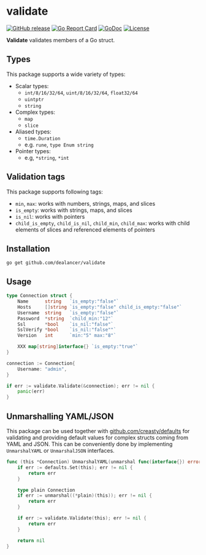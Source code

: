 # validate
[![GitHub release](https://img.shields.io/github/release/dealancer/validate.svg)](https://github.com/dealancer/validate/releases)
[![Go Report Card](https://goreportcard.com/badge/github.com/dealancer/validate)](https://goreportcard.com/report/github.com/dealancer/validate)
[![GoDoc](https://godoc.org/github.com/dealancer/validate?status.svg)](https://godoc.org/github.com/dealancer/validate)
[![License](https://img.shields.io/github/license/dealancer/validate.svg)](./LICENSE)

**Validate** validates members of a Go struct.

## Types

This package supports a wide variety of types:

* Scalar types:
  * `int/8/16/32/64`, `uint/8/16/32/64`, `float32/64`
  * `uintptr`
  * `string`
* Complex types:
  * `map`
  * `slice`
* Aliased types:
  * `time.Duration`
  * e.g. `rune`, `type Enum string`
* Pointer types:
  * e.g, `*string`, `*int`
  
## Validation tags

This package supports following tags:

* `min`, `max`: works with numbers, strings, maps, and slices
* `is_empty`: works with strings, maps, and slices
* `is_nil`: works with pointers
* `child_is_empty`, `child_is_nil`, `child_min`, `child_max`: works with child elements of slices and referenced elements of pointers

## Installation

```
go get github.com/dealancer/validate
```

## Usage

```go
type Connection struct {
	Name      string   `is_empty:"false"`
	Hosts     []string `is_empty:"false" child_is_empty:"false"`
	Username  string   `is_empty:"false"`
	Password  *string  `child_min:"12"`
	Ssl       *bool    `is_nil:"false"`
	SslVerify *bool    `is_nil:"false""`
	Version   int      `min:"5" max:"8"`

	XXX map[string]interface{} `is_empty:"true"`
}
```

```go
connection := Connection{
	Username: "admin",
}

if err := validate.Validate(&connection); err != nil {
	panic(err)
}
```

## Unmarshalling YAML/JSON

This package can be used together with [github.com/creasty/defaults](http://github.com/creasty/defaults) for validating and providing default values for complex structs coming from YAML and JSON. This can be conveniently done by implementing `UnmarshalYAML` or `UnmarshalJSON` interfaces.

```go
func (this *Connection) UnmarshalYAML(unmarshal func(interface{}) error) error {
	if err := defaults.Set(this); err != nil {
		return err
	}

	type plain Connection
	if err := unmarshal((*plain)(this)); err != nil {
		return err
	}

	if err := validate.Validate(this); err != nil {
		return err
	}

	return nil
}
```
